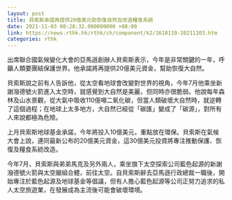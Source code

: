 ```yaml
---
layout: post
title: 貝索斯承諾再提供20億美元助恢復自然及改造糧食系統
date: 2021-11-03 00:28:32.000000000 +08:00
link: https://news.rthk.hk/rthk/ch/component/k2/1618119-20211103.htm
categories: rthk
---
```


出席聯合國氣候變化大會的亞馬遜創辦人貝索斯表示，今年是非常關鍵的一年，呼籲人類要團結保護世界。他承諾將再提供20億美元資金，幫助恢復大自然。

貝索斯說之前有人告訴他，從太空看地球會改變對世界的視角，今年7月他乘坐新謝潑德號火箭進入太空時，就感覺到大自然是美麗，但同時亦很脆弱。他說每年森林及山水景觀，從大氣中吸收110億噸二氧化碳，但當人類破壞大自然時，就逆轉了這個過程；在地球上太多地方，大自然已經從「碳匯」變成了「碳源」，對所有人來說都極為危險。

上月貝索斯地球基金承諾，今年將投入10億美元，重點放在環保。貝索斯在氣候大會上說，連同最新公布的20億美元資金，這30億美元投資將專注推動保護、恢復及糧食系統改造。

今年7月，貝索斯與弟弟馬克及另外兩人，乘坐旗下太空探索公司藍色起源的新謝潑德號火箭與太空艙組合體，前往太空。自貝索斯辭去亞馬遜行政總裁一職後，開始專注於藍色起源及地球基金等倡議，但有人擔心藍色起源等公司正努力追求的私人太空旅遊業，在發展成為主流後可能會破壞環境。
